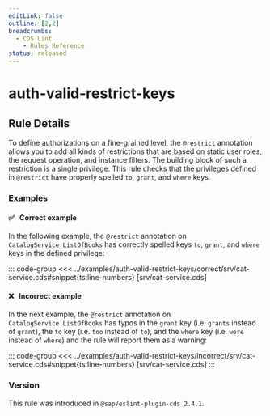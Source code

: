 ```yaml
---
editLink: false
outline: [2,2]
breadcrumbs:
  - CDS Lint
    - Rules Reference
status: released
---
```


<style>
.vp-code {
  overflow-x: hidden !important;
}
</style>

<script setup>
  import PlaygroundBadge from '../../../.vitepress/theme/components/PlaygroundBadge.vue'
</script>

# auth-valid-restrict-keys

## Rule Details

To define authorizations on a fine-grained level, the `@restrict` annotation allows you to add all kinds of restrictions that are based on static user roles, the request operation, and instance filters. The building block of such a restriction is a single privilege. This rule checks that the privileges defined in `@restrict` have properly spelled `to`, `grant`, and `where` keys.

### Examples

#### ✅ &nbsp; Correct example

In the following example, the `@restrict` annotation on `CatalogService.ListOfBooks` has correctly spelled keys `to`, `grant`, and `where` keys in the defined privilege:

::: code-group
<<< ../examples/auth-valid-restrict-keys/correct/srv/cat-service.cds#snippet{ts:line-numbers} [srv/cat-service.cds]
<PlaygroundBadge
  name="auth-valid-restrict-keys"
  kind="correct"
  :rules="{'@sap/cds/auth-valid-restrict-keys': ['warn', 'show']}"
  :files="['db/schema.cds', 'srv/cat-service.cds']"
/>

#### ❌ &nbsp; Incorrect example

In the next example, the `@restrict` annotation on `CatalogService.ListOfBooks` has typos in the `grant` key (i.e. `grants` instead of `grant`), the `to` key (i.e. `too` instead of `to`), and the `where` key (i.e. `were` instead of `where`) and the rule will report them as a warning:

::: code-group
<<< ../examples/auth-valid-restrict-keys/incorrect/srv/cat-service.cds#snippet{ts:line-numbers} [srv/cat-service.cds]
:::
<PlaygroundBadge
  name="auth-valid-restrict-keys"
  kind="incorrect"
  :rules="{'@sap/cds/auth-valid-restrict-keys': ['warn', 'show']}"
  :files="['db/schema.cds', 'srv/cat-service.cds']"
/>

### Version
This rule was introduced in `@sap/eslint-plugin-cds 2.4.1`.